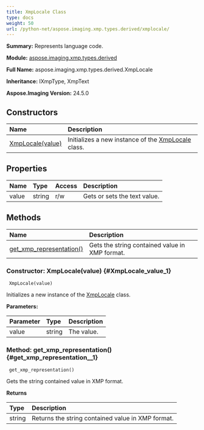 ```yaml
---
title: XmpLocale Class
type: docs
weight: 50
url: /python-net/aspose.imaging.xmp.types.derived/xmplocale/
---
```


**Summary:** Represents language code.

**Module:** [aspose.imaging.xmp.types.derived](/imaging/python-net/aspose.imaging.xmp.types.derived/)

**Full Name:** aspose.imaging.xmp.types.derived.XmpLocale

**Inheritance:** IXmpType, XmpText

**Aspose.Imaging Version:** 24.5.0

## **Constructors**
| **Name** | **Description** |
| :- | :- |
| [XmpLocale(value)](#XmpLocale_value_1) | Initializes a new instance of the [XmpLocale](/imaging/python-net/aspose.imaging.xmp.types.derived/xmplocale/) class. |
## **Properties**
| **Name** | **Type** | **Access** | **Description** |
| :- | :- | :- | :- |
| value | string | r/w | Gets or sets the text value. |
## **Methods**
| **Name** | **Description** |
| :- | :- |
| [get_xmp_representation()](#get_xmp_representation__1) | Gets the string contained value in XMP format. |


### Constructor: XmpLocale(value) {#XmpLocale_value_1}


```
 XmpLocale(value) 
```

Initializes a new instance of the [XmpLocale](/imaging/python-net/aspose.imaging.xmp.types.derived/xmplocale/) class.

**Parameters:**

| Parameter | Type | Description |
| :- | :- | :- |
| value | string | The value. |

### Method: get_xmp_representation() {#get_xmp_representation__1}


```
 get_xmp_representation() 
```

Gets the string contained value in XMP format.

**Returns**

| Type | Description |
| :- | :- |
| string | Returns the string contained value in XMP format. |


